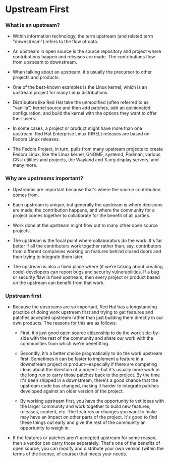 <!-- #region -->
# Upstream First


### What is an upstream?

- Within information technology, the term upstream (and related term "downstream") refers to the flow of data. 


- An upstream in open source is the source repository and project where contributions happen and releases are made. The contributions flow from upstream to downstream.


- When talking about an upstream, it's usually the precursor to other projects and products. 


- One of the best-known examples is the Linux kernel, which is an upstream project for many Linux distributions. 


- Distributors like Red Hat take the unmodified (often referred to as "vanilla") kernel source and then add patches, add an opinionated configuration, and build the kernel with the options they want to offer their users.


- In some cases, a project or product might have more than one upstream. Red Hat Enterprise Linux (RHEL) releases are based on Fedora Linux releases. 


- The Fedora Project, in turn, pulls from many upstream projects to create Fedora Linux, like the Linux kernel, GNOME, systemd, Podman, various GNU utilities and projects, the Wayland and X.org display servers, and many more.


### Why are upstreams important?

- Upstreams are important because that's where the source contribution comes from. 


- Each upstream is unique, but generally the upstream is where decisions are made, the contribution happens, and where the community for a project comes together to collaborate for the benefit of all parties. 


- Work done at the upstream might flow out to many other open source projects.


- The upstream is the focal point where collaborators do the work. It's far better if all the contributors work together rather than, say, contributors from different companies working on features behind closed doors and then trying to integrate them later. 


- The upstream is also a fixed place where (if we’re talking about creating code) developers can report bugs and security vulnerabilities. If a bug or security flaw is fixed upstream, then every project or product based on the upstream can benefit from that work. 


### Upstream first

- Because the upstreams are so important, Red Hat has a longstanding practice of doing work upstream first and trying to get features and patches accepted upstream rather than just building them directly in our own products. The reasons for this are as follows:  
    - First, it's just good open source citizenship to do the work side-by-side with the rest of the community and share our work with the communities from which we're benefitting. 

    - Secondly, it's a better choice pragmatically to do the work upstream first. Sometimes it can be faster to implement a feature in a downstream project or product--especially if there are competing ideas about the direction of a project--but it's usually more work in the long run to carry those patches back to the project. By the time it's been shipped in a downstream, there's a good chance that the upstream code has changed, making it harder to integrate patches developed against an older version of the project.

    - By working upstream first, you have the opportunity to vet ideas with the larger community and work together to build new features, releases, content, etc. The features or changes you want to make may have an impact on other parts of the project. It's good to find these things out early and give the rest of the community an opportunity to weigh in.


- If the features or patches aren't accepted upstream for some reason, then a vendor can carry those separately. That's one of the benefits of open source, you can modify and distribute your own version (within the terms of the license, of course) that meets your needs. 
<!-- #endregion -->
